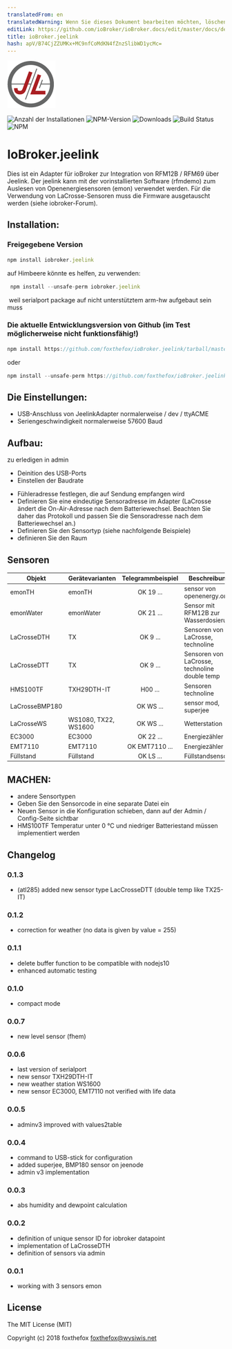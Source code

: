 ```yaml
---
translatedFrom: en
translatedWarning: Wenn Sie dieses Dokument bearbeiten möchten, löschen Sie bitte das Feld "translationsFrom". Andernfalls wird dieses Dokument automatisch erneut übersetzt
editLink: https://github.com/ioBroker/ioBroker.docs/edit/master/docs/de/adapterref/iobroker.jeelink/README.md
title: ioBroker.jeelink
hash: apV/B74CjZZUMKx+MC9nfCoMdKN4fZnzSlibWD1ycMc=
---
```

![Logo](../../../en/adapterref/iobroker.jeelink/admin/jeelab_logo.png)

![Anzahl der Installationen](http://iobroker.live/badges/jeelink-stable.svg)
![NPM-Version](http://img.shields.io/npm/v/iobroker.jeelink.svg)
![Downloads](https://img.shields.io/npm/dm/iobroker.jeelink.svg)
![Build Status](https://travis-ci.org/foxthefox/ioBroker.jeelink.svg?branch=master)
![NPM](https://nodei.co/npm/iobroker.jeelink.png?downloads=true)

# IoBroker.jeelink
Dies ist ein Adapter für ioBroker zur Integration von RFM12B / RFM69 über Jeelink.
Der jeelink kann mit der vorinstallierten Software (rfmdemo) zum Auslesen von Openenergiesensoren (emon) verwendet werden.
Für die Verwendung von LaCrosse-Sensoren muss die Firmware ausgetauscht werden (siehe iobroker-Forum).

## Installation:
### Freigegebene Version
```javascript
npm install iobroker.jeelink
```

auf Himbeere könnte es helfen, zu verwenden:

```javascript
 npm install --unsafe-perm iobroker.jeelink
 ```

 weil serialport package auf nicht unterstütztem arm-hw aufgebaut sein muss

### Die aktuelle Entwicklungsversion von Github (im Test möglicherweise nicht funktionsfähig!)
```javascript
npm install https://github.com/foxthefox/ioBroker.jeelink/tarball/master --production
```

oder

```javascript
npm install --unsafe-perm https://github.com/foxthefox/ioBroker.jeelink/tarball/master --production
```

## Die Einstellungen:
- USB-Anschluss von JeelinkAdapter normalerweise / dev / ttyACME
- Seriengeschwindigkeit normalerweise 57600 Baud

## Aufbau:
zu erledigen in admin

* Deinition des USB-Ports
* Einstellen der Baudrate
- Fühleradresse festlegen, die auf Sendung empfangen wird
- Definieren Sie eine eindeutige Sensoradresse im Adapter (LaCrosse ändert die On-Air-Adresse nach dem Batteriewechsel. Beachten Sie daher das Protokoll und passen Sie die Sensoradresse nach dem Batteriewechsel an.)
- Definieren Sie den Sensortyp (siehe nachfolgende Beispiele)
- definieren Sie den Raum

## Sensoren
| Objekt | Gerätevarianten | Telegrammbeispiel | Beschreibung |
|--------|-------|:-:|--------|
| emonTH | emonTH | OK 19 ... | sensor von openenergy.org |
| emonWater | emonWater | OK 21 ... | Sensor mit RFM12B zur Wasserdosierung |
| LaCrosseDTH | TX | OK 9 ... | Sensoren von LaCrosse, technoline |
| LaCrosseDTT | TX | OK 9 ... | Sensoren von LaCrosse, technoline double temp |
| HMS100TF | TXH29DTH-IT | H00 ... | Sensoren technoline |
| LaCrosseBMP180 || OK WS ... | sensor mod, superjee |
| LaCrosseWS | WS1080, TX22, WS1600 | OK WS ... | Wetterstation |
| EC3000 | EC3000 | OK 22 ... | Energiezähler |
| EMT7110 | EMT7110 | OK EMT7110 ... | Energiezähler |
| Füllstand | Füllstand | OK LS ... | Füllstandsensor |

## MACHEN:
* andere Sensortypen
* Geben Sie den Sensorcode in eine separate Datei ein
* Neuen Sensor in die Konfiguration schieben, dann auf der Admin / Config-Seite sichtbar
* HMS100TF Temperatur unter 0 °C und niedriger Batteriestand müssen implementiert werden

## Changelog
### 0.1.3
* (atl285) added new sensor type LacCrosseDTT (double temp like TX25-IT)

### 0.1.2
* correction for weather (no data is given by value = 255)

### 0.1.1
* delete buffer function to be compatible with nodejs10
* enhanced automatic testing

### 0.1.0
* compact mode

### 0.0.7
* new level sensor (fhem)

### 0.0.6
* last version of serialport
* new sensor TXH29DTH-IT
* new weather station WS1600
* new sensor EC3000, EMT7110 not verified with life data

### 0.0.5
* adminv3 improved with values2table

### 0.0.4
* command to USB-stick for configuration
* added superjee, BMP180 sensor on jeenode
* admin v3 implementation

### 0.0.3
* abs humidity and dewpoint calculation

### 0.0.2
* definition of unique sensor ID for iobroker datapoint
* implementation of LaCrosseDTH
* definition of sensors via admin

### 0.0.1
* working with 3 sensors emon

## License

The MIT License (MIT)

Copyright (c) 2018 foxthefox <foxthefox@wysiwis.net>